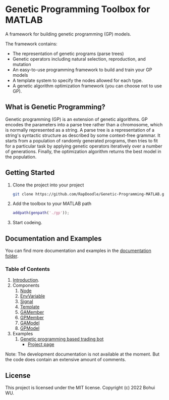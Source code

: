 # Genetic Programming Toolbox for MATLAB

A framework for building genetic programming (GP) models.

The framework contains:
- The representation of genetic programs (parse trees)
- Genetic operators including natural selection, reproduction, and mutation
- An easy-to-use programming framework to build and train your GP models
- A template system to specify the nodes allowed for each type.
- A genetic algorithm optimization framework (you can choose not to use GP).

## What is Genetic Programming?

Genetic programming (GP) is an extension of genetic algorithms. GP encodes the parameters into a parse tree rather than a chromosome, which is normally represented as a string. A parse tree is a representation of a string's syntactic structure as described by some context-free grammar. It starts from a population of randomly generated programs, then tries to fit for a particular task by applying genetic operators iteratively over a number of generations. Finally, the optimization algorithm returns the best model in the population.

## Getting Started

1. Clone the project into your project
    
    ```bash
    git clone https://github.com/RapDoodle/Genetic-Programming-MATLAB.git ./gp
    ```

1. Add the toolbox to your MATLAB path

    ```matlab
    addpath(genpath('./gp'));
    ```

1. Start codeing.

## Documentation and Examples

You can find more documentation and examples in the [documentation folder](./docs).

### Table of Contents
1. [Introduction](./docs/1.%20Intoduction.md).
1. Components
    1. [Node](./docs/2.1%20Node.md)
    1. [EnvVariable](./docs/2.2%20EnvVariable.md)
    1. [Signal](./docs/2.3%20Signal.md)
    1. [Template](./docs/2.4%20Template.md)
    1. [GAMember](./docs/2.5%20GAMember.md)
    1. [GPMember](./docs/2.6%20GPMember.md)
    1. [GAModel](./docs/2.7%20GAModel.md)
    1. [GPModel](./docs/2.8%20GPModel.md)
1. Examples
    1. [Genetic programming based trading bot]()
        - [Project page]()

Note: The development documentation is not available at the moment. But the code does contain an extensive amount of comments.

## License

This project is licensed under the MIT license. Copyright (c) 2022 Bohui WU.